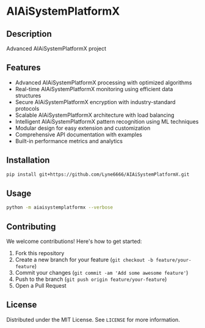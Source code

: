 # AIAiSystemPlatformX

## Description

Advanced AIAiSystemPlatformX project

## Features

- Advanced AIAiSystemPlatformX processing with optimized algorithms
- Real-time AIAiSystemPlatformX monitoring using efficient data structures
- Secure AIAiSystemPlatformX encryption with industry-standard protocols
- Scalable AIAiSystemPlatformX architecture with load balancing
- Intelligent AIAiSystemPlatformX pattern recognition using ML techniques
- Modular design for easy extension and customization
- Comprehensive API documentation with examples
- Built-in performance metrics and analytics
## Installation

```bash
pip install git+https://github.com/Lyne6666/AIAiSystemPlatformX.git
```

## Usage

```bash
python -m aiaisystemplatformx --verbose
```

## Contributing

We welcome contributions! Here's how to get started:

1. Fork this repository
2. Create a new branch for your feature (`git checkout -b feature/your-feature`)
3. Commit your changes (`git commit -am 'Add some awesome feature'`)
4. Push to the branch (`git push origin feature/your-feature`)
5. Open a Pull Request

## License

Distributed under the MIT License. See `LICENSE` for more information.
